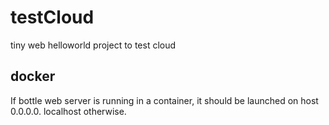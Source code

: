 # testCloud
tiny web helloworld project to test cloud

## docker
If bottle web server is running in a container, it should be launched on host 0.0.0.0. localhost otherwise. 
